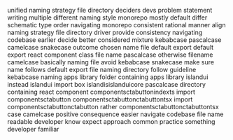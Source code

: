 unified naming strategy file directory deciders devs problem statement writing multiple different naming style monorepo mostly default differ schematic type order navigating monorepo consistent rational manner align naming strategy file directory driver provide consistency navigating codebase earlier decide better considered mixture kebabcase pascalcase camelcase snakecase outcome chosen name file default export default export react component class file name pascalcase otherwise filename camelcase basically naming file avoid kebabcase snakecase make sure name follows default export file naming directory follow guideline kebabcase naming apps library folder containing apps library islandui instead islandui import box islandisislanduicore pascalcase directory containing react component componentsctabuttonindexts import componentsctabutton componentsctabuttonctabuttontsx import componentsctabuttonctabutton rather componentsctabuttonctabuttontsx case camelcase positive consequence easier navigate codebase file name readable developer know expect approach common practice something developer familiar